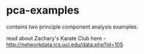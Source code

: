 # pca-examples

contains two principle component analysis examples.

read about Zachary's Karate Club here - http://networkdata.ics.uci.edu/data.php?id=105